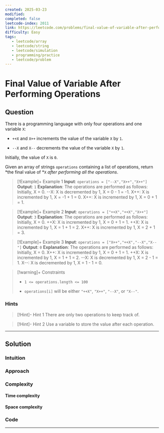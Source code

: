 ```yaml
---
created: 2025-03-23
modified: 
completed: false
leetcode-index: 2011 
link: https://leetcode.com/problems/final-value-of-variable-after-performing-operations
difficulty: Easy 
tags:
   - leetcode/array
   - leetcode/string
   - leetcode/simulation 
   - programming/practice
   - leetcode/problem
---
```

# Final Value of Variable After Performing Operations

## Question
There is a programming language with only four operations and one variable `X`:

	
- `++X` and `X++` increments the value of the variable `X` by `1`.
	
- `--X` and `X--` decrements the value of the variable `X` by `1`.

Initially, the value of `X` is `0`.

Given an array of strings `operations` containing a list of operations, return *the final value of *`X` *after performing all the operations*.

 

>[!Example]+ Example 1
>**Input**: `operations = ["--X","X++","X++"]`
>**Output**: `1`
>**Explanation**:
>The operations are performed as follows: Initially, X = 0. --X: X is decremented by 1, X =  0 - 1 = -1. X++: X is incremented by 1, X = -1 + 1 =  0. X++: X is incremented by 1, X =  0 + 1 =  1. 

>[!Example]+ Example 2
>**Input**: `operations = ["++X","++X","X++"]`
>**Output**: `3`
>**Explanation**:
>The operations are performed as follows: Initially, X = 0. ++X: X is incremented by 1, X = 0 + 1 = 1. ++X: X is incremented by 1, X = 1 + 1 = 2. X++: X is incremented by 1, X = 2 + 1 = 3. 

>[!Example]+ Example 3
>**Input**: `operations = ["X++","++X","--X","X--"]`
>**Output**: `0`
>**Explanation**:
>The operations are performed as follows: Initially, X = 0. X++: X is incremented by 1, X = 0 + 1 = 1. ++X: X is incremented by 1, X = 1 + 1 = 2. --X: X is decremented by 1, X = 2 - 1 = 1. X--: X is decremented by 1, X = 1 - 1 = 0. 

>[!warning]+ Constraints
>- `1 <= operations.length <= 100`
>
>- `operations[i]` will be either `"++X"`, `"X++"`, `"--X"`, or `"X--"`.
### Hints
>[!Hint]- Hint 1
>There are only two operations to keep track of.

>[!Hint]- Hint 2
>Use a variable to store the value after each operation.

---
## Solution

### Intuition
<!--Describe your first thoughts on how to solve this problem -->


### Approach
<!-- Describe your approach to solving the problem. -->


### Complexity

#### Time complexity


#### Space complexity


### Code
---
```java

```